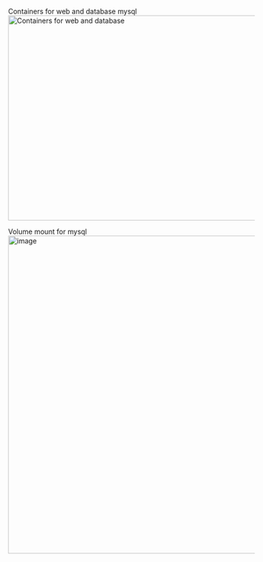 Containers for web and database mysql
<img width="940" height="418" alt="Containers for web and database" src="https://github.com/user-attachments/assets/2c7233e4-eb3e-48f6-b5c4-297e7fec7792" />


Volume mount for mysql 
<img width="1849" height="648" alt="image" src="https://github.com/user-attachments/assets/28f4d63f-1b3f-4b57-a130-c340a2b1f880" />

